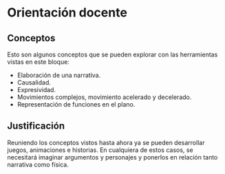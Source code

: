 # Orientación docente

## Conceptos
Esto son algunos conceptos que se pueden explorar con las herramientas vistas en este bloque:

* Elaboración de una narrativa.
* Causalidad.
* Expresividad.
* Movimientos complejos, movimiento acelerado y decelerado.
* Representación de funciones en el plano.

## Justificación
Reuniendo los conceptos vistos hasta ahora ya se pueden desarrollar juegos, animaciones e historias. En cualquiera de estos casos, se necesitará imaginar argumentos y personajes y ponerlos en relación tanto narrativa como física.